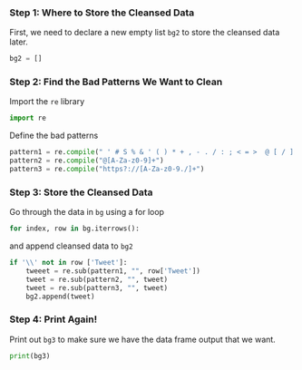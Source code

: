 <!--title={Cleanse the Data in the .cvs File}-->

### Step 1: Where to Store the Cleansed Data

First, we need to declare a new empty list `bg2` to store the cleansed data later.

```python
bg2 = []
```

### Step 2: Find the Bad Patterns We Want to Clean

Import the `re` library

```python
import re
```

Define the bad patterns

```python
pattern1 = re.compile(" ' # S % & ' ( ) * + , - . / : ; < = >  @ [ / ] ^ _ { | } ~")
pattern2 = re.compile("@[A-Za-z0-9]+")
pattern3 = re.compile("https?://[A-Za-z0-9./]+")
```

### Step 3: Store the Cleansed Data

Go through the data in `bg` using a for loop

```python
for index, row in bg.iterrows():
```

and append cleansed data to `bg2`

```python
if '\\' not in row ['Tweet']:
    tweeet = re.sub(pattern1, "", row['Tweet'])
    tweet = re.sub(pattern2, "", tweet)
    tweet = re.sub(pattern3, "", tweet)
    bg2.append(tweet)
```

### Step 4: Print Again!

Print out `bg3` to make sure we have the data frame output that we want.

```python
print(bg3)
```